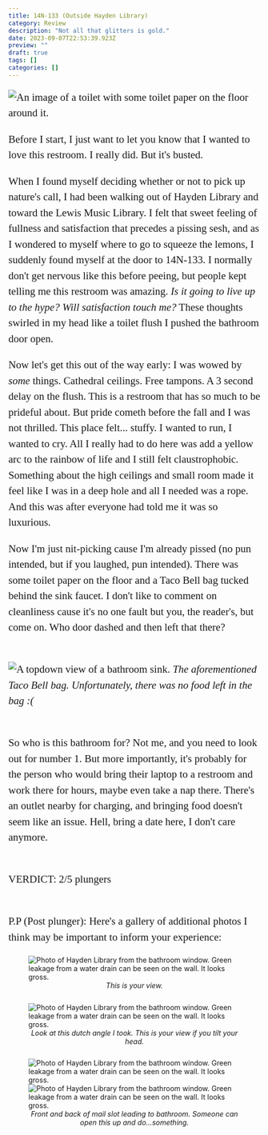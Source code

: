 ```yaml
---
title: 14N-133 (Outside Hayden Library)
category: Review
description: "Not all that glitters is gold."
date: 2023-09-07T22:53:39.923Z
preview: ""
draft: true
tags: []
categories: []
---
```

<script context="module">
  import coverimage from '/src/assets/articles/14N-133/ToiletAngle169.jpg'
  import image from '/src/assets/articles/14N-133/ToiletAngle.jpg'
  import sink from '/src/assets/articles/14N-133/SinkTopdown.jpg'
  import greenLeakage from '/src/assets/articles/14N-133/GreenLeakage.jpg'
  import greenLeakageDutchAngle from '/src/assets/articles/14N-133/GreenLeakageDutchAngle.jpg'
  import mailSlotBack from '/src/assets/articles/14N-133/MailSlotBack.jpg'
  import mailSlotFront from '/src/assets/articles/14N-133/MailSlotFront.jpg'

  metadata.coverImage = coverimage
</script>

<style>
  /* img {
    margin-bottom: 3ch;
  } */
  p {
    font-family: "miller-display", serif;
    font-weight: 300;
    font-size: 21px;

    line-height: 1.5em;
    margin-bottom: 1em;
  }
  p:first-child {
    margin-top: 3ch;
  }
  p:last-child {
    margin-bottom: 4ch;
  }
  figure {
    margin-bottom: 3ch;
  }
  figcaption {
    text-align: center;
  }

</style>



![An image of a toilet with some toilet paper on the floor around it.]({image})

Before I start, I just want to let you know that I wanted to love this restroom. I really did. But it's busted. 


When I found myself deciding whether or not to pick up nature's call, I had been walking out of Hayden Library and toward the Lewis Music Library. I felt that sweet feeling of fullness and satisfaction that precedes a pissing sesh, and as I wondered to myself where to go to squeeze the lemons, I suddenly found myself at the door to 14N-133. I normally don't get nervous like this before peeing, but people kept telling me this restroom was amazing. <i>Is it going to live up to the hype? Will satisfaction touch me?</i> These thoughts swirled in my head like a toilet flush I pushed the bathroom door open.

Now let's get this out of the way early: I was wowed by *some* things. Cathedral ceilings. Free tampons. A 3 second delay on the flush. This is a restroom that has so much to be prideful about. But pride cometh before the fall and I was not thrilled. This place felt... stuffy. I wanted to run, I wanted to cry. All I really had to do here was add a yellow arc to the rainbow of life and I still felt claustrophobic. Something about the high ceilings and small room made it feel like I was in a deep hole and all I needed was a rope. And this was after everyone had told me it was so luxurious. 

Now I'm just nit-picking cause I'm already pissed (no pun intended, but if you laughed, pun intended). There was some toilet paper on the floor and a Taco Bell bag tucked behind the sink faucet. I don't like to comment on cleanliness cause it's no one fault but you, the reader's, but come on. Who door dashed and then left that there?<br><br> 

![A topdown view of a bathroom sink.]({sink})
*The aforementioned Taco Bell bag. Unfortunately, there was no food left in the bag :\(*<br><br>

So who is this bathroom for? Not me, and you need to look out for number 1. But more importantly, it's probably for the person who would bring their laptop to a restroom and work there for hours, maybe even take a nap there. There's an outlet nearby for charging, and bringing food doesn't seem like an issue. Hell, bring a date here, I don't care anymore.<br><br>

VERDICT: 2/5 plungers<br><br>

P.P (Post plunger): Here's a gallery of additional photos I think may be important to inform your experience:


<figure>
  <img src={greenLeakage} alt="Photo of Hayden Library from the bathroom window. Green leakage from a water drain can be seen on the wall. It looks gross.">
  <figcaption><i>This is your view.</i></figcaption>
</figure>

<figure>
  <img src={greenLeakageDutchAngle} alt="Photo of Hayden Library from the bathroom window. Green leakage from a water drain can be seen on the wall. It looks gross.">
  <figcaption><i>Look at this dutch angle I took. This is your view if you tilt your head.</i></figcaption>
</figure>

<figure>
  <img src={mailSlotBack} alt="Photo of Hayden Library from the bathroom window. Green leakage from a water drain can be seen on the wall. It looks gross.">
  <img src={mailSlotFront} alt="Photo of Hayden Library from the bathroom window. Green leakage from a water drain can be seen on the wall. It looks gross.">
  <figcaption><i>Front and back of mail slot leading to bathroom. Someone can open this up and do...something.</i></figcaption>
</figure>